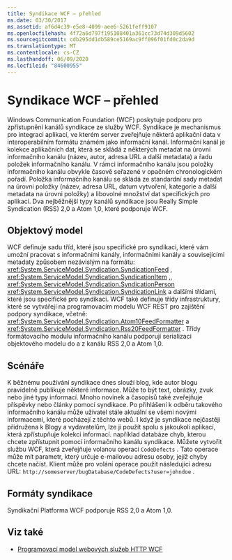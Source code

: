 ```yaml
---
title: Syndikace WCF – přehled
ms.date: 03/30/2017
ms.assetid: af6d4c39-e5e8-4099-aee6-5261feff9107
ms.openlocfilehash: 4f72a6d797f195108401a361cc73d74d309d5602
ms.sourcegitcommit: cdb295dd1db589ce5169ac9ff096f01fd0c2da9d
ms.translationtype: MT
ms.contentlocale: cs-CZ
ms.lasthandoff: 06/09/2020
ms.locfileid: "84600955"
---
```

# <a name="wcf-syndication-overview"></a>Syndikace WCF – přehled
Windows Communication Foundation (WCF) poskytuje podporu pro zpřístupnění kanálů syndikace ze služby WCF. Syndikace je mechanismus pro integraci aplikací, ve kterém server zveřejňuje některá aplikační data v interoperabilním formátu známém jako informační kanál. Informační kanál je kolekce aplikačních dat, která se skládá z některých metadat na úrovni informačního kanálu (název, autor, adresa URL a další metadata) a řadu položek informačního kanálu. V rámci informačního kanálu jsou položky informačního kanálu obvykle časově seřazené v opačném chronologickém pořadí. Položka informačního kanálu se skládá ze standardní sady metadat na úrovni položky (název, adresa URL, datum vytvoření, kategorie a další metadata na úrovni položky) a libovolné množství dat specifických pro aplikaci. Dva nejběžnější typy kanálů syndikace jsou Really Simple Syndication (RSS) 2,0 a Atom 1,0, které podporuje WCF.  
  
## <a name="object-model"></a>Objektový model  
 WCF definuje sadu tříd, které jsou specifické pro syndikaci, které vám umožní pracovat s informačními kanály, informačními kanály a souvisejícími metadaty způsobem nezávislým na formátu: <xref:System.ServiceModel.Syndication.SyndicationFeed> , <xref:System.ServiceModel.Syndication.SyndicationItem> ,, <xref:System.ServiceModel.Syndication.SyndicationPerson> <xref:System.ServiceModel.Syndication.SyndicationLink> a dalšími třídami, které jsou specifické pro syndikaci. WCF také definuje třídy infrastruktury, které se vytvářejí na programovacím modelu WCF REST pro zajištění podpory syndikace, včetně: <xref:System.ServiceModel.Syndication.Atom10FeedFormatter> a <xref:System.ServiceModel.Syndication.Rss20FeedFormatter> . Třídy formátovacího modulu informačního kanálu podporují serializaci objektového modelu do a z kanálu RSS 2,0 a Atom 1,0.  
  
## <a name="scenarios"></a>Scénáře  
 K běžnému používání syndikace dnes slouží blog, kde autor blogu pravidelně publikuje některé informace. Může to být text, obrázky, zvuk nebo jiné typy informací. Mnoho novinek a časopisů také zveřejňuje příspěvky nebo články pomocí syndikace. Po přihlášení k odběru takového informačního kanálu může uživatel stále aktuální se všemi novými informacemi, které pocházejí z těchto webů. I když je syndikace nejčastěji přidružena k Blogy a vydavatelům, lze ji použít spolu s jakoukoli aplikací, která zpřístupňuje kolekci informací. například databáze chyb, kterou chcete zpřístupnit pomocí informačního kanálu syndikace. Můžete vytvořit službu WCF, která zveřejňuje volanou operaci `CodeDefects` . Tato operace může mít parametr, který určuje e-mailovou adresu osoby, jejíž chyby chcete načíst. Klient může pro volání operace použít následující adresu URL: `http://someserver/bugDatabase/CodeDefects?user=johndoe` .  
  
## <a name="syndication-formats"></a>Formáty syndikace  
 Syndikační Platforma WCF podporuje RSS 2,0 a Atom 1,0.  
  
## <a name="see-also"></a>Viz také

- [Programovací model webových služeb HTTP WCF](wcf-web-http-programming-model.md)
